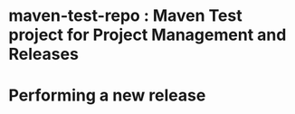 # maven-test-repo : Maven Test project for Project Management and Releases

# Performing a new release


